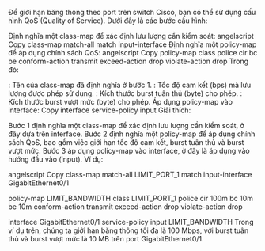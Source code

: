Để giới hạn băng thông theo port trên switch Cisco, bạn có thể sử dụng cấu hình QoS (Quality of Service). Dưới đây là các bước cấu hình:

Định nghĩa một class-map để xác định lưu lượng cần kiểm soát:
angelscript
Copy
class-map match-all <class-map-name>
  match input-interface <interface-id>
Định nghĩa một policy-map để áp dụng chính sách QoS:
angelscript
Copy
policy-map <policy-map-name>
  class <class-map-name>
    police cir <committed-rate> bc <conforming-burst> be <excess-burst>
    conform-action transmit
    exceed-action drop
    violate-action drop
Trong đó:

<class-map-name>: Tên của class-map đã định nghĩa ở bước 1.
<committed-rate>: Tốc độ cam kết (bps) mà lưu lượng được phép sử dụng.
<conforming-burst>: Kích thước burst tuân thủ (byte) cho phép.
<excess-burst>: Kích thước burst vượt mức (byte) cho phép.
Áp dụng policy-map vào interface:
Copy
interface <interface-id>
  service-policy input <policy-map-name>
Giải thích:

Bước 1 định nghĩa một class-map để xác định lưu lượng cần kiểm soát, ở đây dựa trên interface.
Bước 2 định nghĩa một policy-map để áp dụng chính sách QoS, bao gồm việc giới hạn tốc độ cam kết, burst tuân thủ và burst vượt mức.
Bước 3 áp dụng policy-map vào interface, ở đây là áp dụng vào hướng đầu vào (input).
Ví dụ:

angelscript
Copy
class-map match-all LIMIT_PORT_1
  match input-interface GigabitEthernet0/1

policy-map LIMIT_BANDWIDTH
  class LIMIT_PORT_1
    police cir 100m bc 10m be 10m
    conform-action transmit
    exceed-action drop
    violate-action drop

interface GigabitEthernet0/1
  service-policy input LIMIT_BANDWIDTH
Trong ví dụ trên, chúng ta giới hạn băng thông tối đa là 100 Mbps, với burst tuân thủ và burst vượt mức là 10 MB trên port GigabitEthernet0/1.
